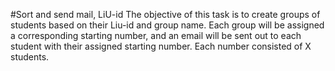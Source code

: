 #Sort and send mail, LiU-id
The objective of this task is to create groups of students based on their Liu-id and group name. Each group will be assigned a corresponding starting number, and an email will be sent out to each student with their assigned starting number. Each number consisted of X students.

